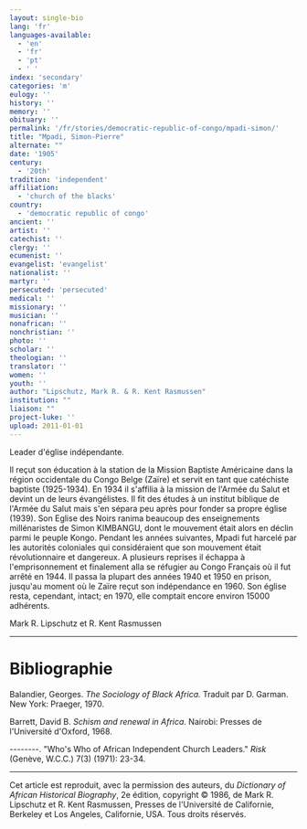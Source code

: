 ```yaml
---
layout: single-bio
lang: 'fr'
languages-available:
  - 'en'
  - 'fr'
  - 'pt'
  - ' '
index: 'secondary'
categories: 'm'
eulogy: ''
history: ''
memory: ''
obituary: ''
permalink: '/fr/stories/democratic-republic-of-congo/mpadi-simon/'
title: "Mpadi, Simon-Pierre"
alternate: ""
date: '1905'
century:
  - '20th'
tradition: 'independent'
affiliation:
  - 'church of the blacks'
country:
  - 'democratic republic of congo'
ancient: ''
artist: ''
catechist: ''
clergy: ''
ecumenist: ''
evangelist: 'evangelist'
nationalist: ''
martyr: ''
persecuted: 'persecuted'
medical: ''
missionary: ''
musician: ''
nonafrican: ''
nonchristian: ''
photo: ''
scholar: ''
theologian: ''
translator: ''
women: ''
youth: ''
author: "Lipschutz, Mark R. & R. Kent Rasmussen"
institution: ""
liaison: ""
project-luke: ''
upload: 2011-01-01
---
```




Leader d'église indépendante.

Il reçut son éducation à la station de la Mission Baptiste Américaine dans la région occidentale du Congo Belge (Zaïre) et servit en tant que catéchiste baptiste (1925-1934).  En 1934 il s'affilia à la mission de l'Armée du Salut et devint un de leurs évangélistes.  Il fit des études à un institut biblique de l'Armée du Salut mais s'en sépara peu après pour fonder sa propre église (1939).  Son Eglise des Noirs ranima beaucoup des enseignements millénaristes de Simon KIMBANGU, dont le mouvement était alors en déclin parmi le peuple Kongo.  Pendant les années suivantes, Mpadi fut harcelé par les autorités coloniales qui considéraient que son mouvement était révolutionnaire et dangereux.  A plusieurs reprises il échappa à l'emprisonnement et finalement alla se réfugier au Congo Français où il fut arrêté en 1944.  Il passa la plupart des années 1940 et 1950 en prison, jusqu'au moment où le Zaïre reçut son indépendance en 1960.  Son église resta, cependant, intact; en 1970, elle comptait encore environ 15000 adh&eacute;rents.

Mark R. Lipschutz et R. Kent Rasmussen

---

# Bibliographie

Balandier, Georges.  *The  Sociology of Black Africa.*  Traduit par D. Garman.  New York: Praeger, 1970.

Barrett, David B.  *Schism and renewal in Africa*.  Nairobi: Presses de l'Universit&eacute; d'Oxford, 1968.

--------.   "Who's Who of African Independent Church Leaders."  *Risk* (Gen&egrave;ve, W.C.C.) 7(3) (1971): 23-34.

---

Cet article est reproduit, avec la permission des auteurs, du *Dictionary of African Historical Biography*, 2e &eacute;dition, copyright &copy; 1986, de Mark R. Lipschutz et R. Kent Rasmussen,  Presses de l'Universit&eacute; de Californie, Berkeley et Los Angeles, Californie, USA.  Tous droits r&eacute;serv&eacute;s.
